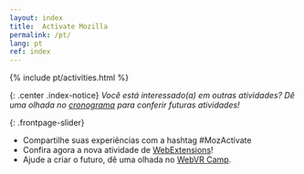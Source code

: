 ```yaml
---
layout: index
title:  Activate Mozilla
permalink: /pt/
lang: pt
ref: index
---
```


{% include pt/activities.html %}

{: .center .index-notice}
_Você está interessado(a) em outras atividades? Dê uma olhada no [cronograma](/pt/roadmap/) para conferir futuras atividades!_

{: .frontpage-slider}
* <span>Compartilhe suas experiências com a hashtag #MozActivate</span>
* <span>Confira agora a nova atividade de <a href="/webextensions/">WebExtensions</a>!</span>
* <span>Ajude a criar o futuro, dê uma olhada no <a href="/webvr-camp/">WebVR Camp</a>.</span>
